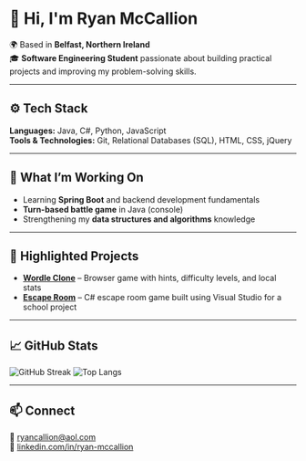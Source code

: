 # 👋 Hi, I'm Ryan McCallion  

🌍 Based in **Belfast, Northern Ireland**  
🎓 **Software Engineering Student** passionate about building practical projects and improving my problem-solving skills.  

---

## ⚙️ Tech Stack  

**Languages:** Java, C#, Python, JavaScript  
**Tools & Technologies:** Git, Relational Databases (SQL), HTML, CSS, jQuery  

---

## 🧠 What I’m Working On  

- Learning **Spring Boot** and backend development fundamentals
- **Turn-based battle game** in Java (console)
- Strengthening my **data structures and algorithms** knowledge   

---

## 📂 Highlighted Projects  

- **[Wordle Clone](https://github.com/ryanmccallion/Wordle_Clone)** – Browser game with hints, difficulty levels, and local stats  
- **[Escape Room](https://github.com/ryanmccallion/C#_Escape-Room)** – C# escape room game built using Visual Studio for a school project

---

## 📈 GitHub Stats  

![GitHub Streak](https://streak-stats.demolab.com?user=Ryanmcc28&theme=tokyonight&hide_border=true)
![Top Langs](https://github-readme-stats.vercel.app/api/top-langs/?username=Ryanmcc28&layout=compact&theme=tokyonight&hide_border=true)

---

## 📫 Connect  

📧 [ryancallion@aol.com](mailto:ryancallion@aol.com)  
💼 [linkedin.com/in/ryan-mccallion](https://linkedin.com/in/ryan-mccallion)
